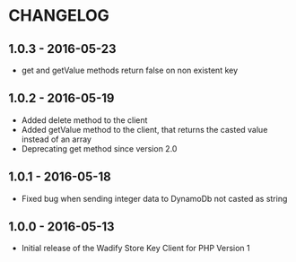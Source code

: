 # CHANGELOG

## 1.0.3 - 2016-05-23

* get and getValue methods return false on non existent key

## 1.0.2 - 2016-05-19

* Added delete method to the client
* Added getValue method to the client, that returns the casted value instead of an array 
* Deprecating get method since version 2.0

## 1.0.1 - 2016-05-18

* Fixed bug when sending integer data to DynamoDb not casted as string

## 1.0.0 - 2016-05-13

* Initial release of the Wadify Store Key Client for PHP Version 1